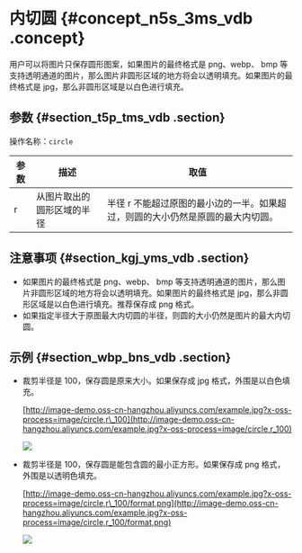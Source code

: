 # 内切圆 {#concept_n5s_3ms_vdb .concept}

用户可以将图片只保存圆形图案，如果图片的最终格式是 png、webp、 bmp 等支持透明通道的图片，那么图片非圆形区域的地方将会以透明填充。如果图片的最终格式是 jpg，那么非圆形区域是以白色进行填充。

## 参数 {#section_t5p_tms_vdb .section}

操作名称：`circle`

|参数|描述|取值|
|--|--|--|
|r|从图片取出的圆形区域的半径|半径 r 不能超过原图的最小边的一半。如果超过，则圆的大小仍然是原圆的最大内切圆。|

## 注意事项 {#section_kgj_yms_vdb .section}

-   如果图片的最终格式是 png、webp、 bmp 等支持透明通道的图片，那么图片非圆形区域的地方将会以透明填充。如果图片的最终格式是 jpg，那么非圆形区域是以白色进行填充。推荐保存成 png 格式。
-   如果指定半径大于原图最大内切圆的半径，则圆的大小仍然是图片的最大内切圆。

## 示例 {#section_wbp_bns_vdb .section}

-   裁剪半径是 100，保存圆是原来大小。如果保存成 jpg 格式，外围是以白色填充。

    [http://image-demo.oss-cn-hangzhou.aliyuncs.com/example.jpg?x-oss-process=image/circle,r\_100](http://image-demo.oss-cn-hangzhou.aliyuncs.com/example.jpg?x-oss-process=image/circle,r_100)

    ![](http://static-aliyun-doc.oss-cn-hangzhou.aliyuncs.com/assets/img/4771/15414946012477_zh-CN.jpg)

-   裁剪半径是 100，保存圆是能包含圆的最小正方形。如果保存成 png 格式，外围是以透明色填充。

    [http://image-demo.oss-cn-hangzhou.aliyuncs.com/example.jpg?x-oss-process=image/circle,r\_100/format,png](http://image-demo.oss-cn-hangzhou.aliyuncs.com/example.jpg?x-oss-process=image/circle,r_100/format,png)

    ![](http://static-aliyun-doc.oss-cn-hangzhou.aliyuncs.com/assets/img/4771/15414946012478_zh-CN.png)


